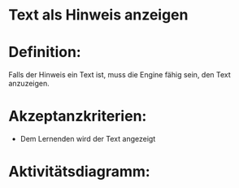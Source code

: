 # Text als Hinweis anzeigen


# Definition:
Falls der Hinweis ein Text ist, muss die Engine fähig sein, den Text anzuzeigen.

# Akzeptanzkriterien:
- Dem Lernenden wird der Text angezeigt

# Aktivitätsdiagramm:


